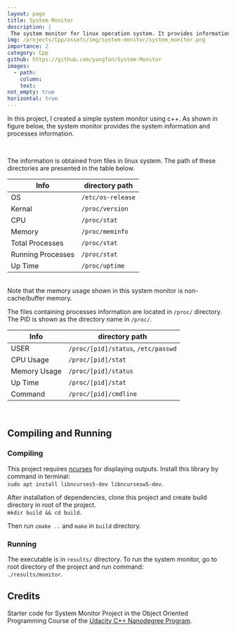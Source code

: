 ```yaml
---
layout: page
title: System Monitor 
description: |
 The system monitor for linux operation system. It provides information such as cpu usage, memory usage, processes information. The program reads system information from various files in directories like `/proc/` and /etc/, computes parameters and shows them in a graphic interface in terminal.
img: /projects/Cpp/assets/img/system-monitor/system_monitor.png
importance: 2
category: Cpp
github: https://github.com/yangfan/System-Monitor 
images:
  - path: 
    column: 
    text: 
not_empty: true
horizontal: true 
---
```

In this project, I created a simple system monitor using c++. As shown in figure below, the system monitor provides the system information and processes information.

<div class="row justify-content-center">
    <div class="col">
          <img class="img-fluid z-depth-1" src="{{ '/projects/Cpp/assets/img/system-monitor/system_monitor.png' | relative_url }}" alt=""/>
    </div>
</div>
<br/>

The information is obtained from files in linux system. The path of these directories are presented in the table below.

| Info | directory path  |
| ----- | - |
| OS | `/etc/os-release` |
| Kernal    | `/proc/version` |
| CPU | `/proc/stat` |
| Memory | `/proc/meminfo`
| Total Processes | `/proc/stat`|
| Running Processes | `/proc/stat`|
| Up Time | `/proc/uptime` |

<br/>
Note that the memory usage shown in this system monitor is non-cache/buffer memory.

The files containing processes information are located in `/proc/` directory. The PID is shown as the directory name in `/proc/`. 

| Info         | directory path                     |
| ------------ | ---------------------------------- |
| USER         | `/proc/[pid]/status`, `/etc/passwd`|
| CPU Usage    | `/proc/[pid]/stat`                 |
| Memory Usage | `/proc/[pid]/status`               |
| Up Time      | `/proc/[pid]/stat`                 |
| Command      | `/proc/[pid]/cmdline`              |

<br/>

## Compiling and Running

### Compiling

This project requires [ncurses](https://www.gnu.org/software/ncurses/) for displaying outputs. Install this library by command in terminal:  
`sudo apt install libncurses5-dev libncursesw5-dev`.

After installation of dependencies, clone this project and create build directory in root of the project.  
`mkdir build && cd build`.

Then run `cmake ..` and `make` in `build` directory. 

### Running

The executable is in `results/` directory. To run the system monitor, go to root directory of the project and run command:  
`./results/monitor`.

## Credits

Starter code for System Monitor Project in the Object Oriented Programming Course of the [Udacity C++ Nanodegree Program](https://www.udacity.com/course/c-plus-plus-nanodegree--nd213).
